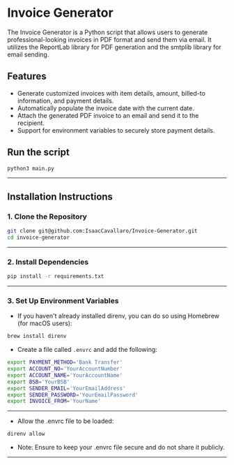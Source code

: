 # Invoice Generator

The Invoice Generator is a Python script that allows users to generate professional-looking invoices in PDF format and send them via email. It utilizes the ReportLab library for PDF generation and the smtplib library for email sending.

## Features

- Generate customized invoices with item details, amount, billed-to information, and payment details.
- Automatically populate the invoice date with the current date.
- Attach the generated PDF invoice to an email and send it to the recipient.
- Support for environment variables to securely store payment details.

## Run the script

```bash
python3 main.py 
```

---

## Installation Instructions

### 1. Clone the Repository

```bash
git clone git@github.com:IsaacCavallaro/Invoice-Generator.git
cd invoice-generator
```

---

### 2. Install Dependencies

```bash
pip install -r requirements.txt
```

---

### 3. Set Up Environment Variables

- If you haven't already installed direnv, you can do so using Homebrew (for macOS users):

```bash
brew install direnv
```

- Create a file called `.envrc` and add the following:

```bash
export PAYMENT_METHOD='Bank Transfer'
export ACCOUNT_NO='YourAccountNumber'
export ACCOUNT_NAME='YourAccountName'
export BSB='YourBSB'
export SENDER_EMAIL='YourEmailAddress'
export SENDER_PASSWORD='YourEmailPassword'
export INVOICE_FROM='YourName'
```

---

- Allow the .envrc file to be loaded:

```bash
direnv allow
```

- Note: Ensure to keep your .envrc file secure and do not share it publicly.

---
